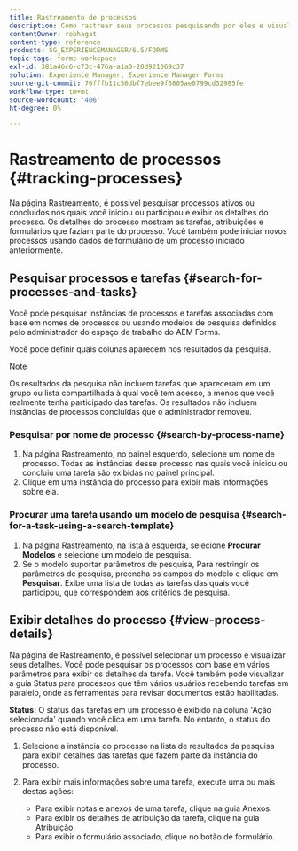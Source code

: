 ```yaml
---
title: Rastreamento de processos
description: Como rastrear seus processos pesquisando por eles e visualizando seus detalhes.
contentOwner: robhagat
content-type: reference
products: SG_EXPERIENCEMANAGER/6.5/FORMS
topic-tags: forms-workspace
exl-id: 381a46c6-c73c-476a-a1a0-20d921069c37
solution: Experience Manager, Experience Manager Forms
source-git-commit: 76fffb11c56dbf7ebee9f6805ae0799cd32985fe
workflow-type: tm+mt
source-wordcount: '406'
ht-degree: 0%

---
```


# Rastreamento de processos {#tracking-processes}

Na página Rastreamento, é possível pesquisar processos ativos ou concluídos nos quais você iniciou ou participou e exibir os detalhes do processo. Os detalhes do processo mostram as tarefas, atribuições e formulários que faziam parte do processo. Você também pode iniciar novos processos usando dados de formulário de um processo iniciado anteriormente.

## Pesquisar processos e tarefas {#search-for-processes-and-tasks}

Você pode pesquisar instâncias de processos e tarefas associadas com base em nomes de processos ou usando modelos de pesquisa definidos pelo administrador do espaço de trabalho do AEM Forms.

Você pode definir quais colunas aparecem nos resultados da pesquisa.

>[!NOTE]
>
>Os resultados da pesquisa não incluem tarefas que apareceram em um grupo ou lista compartilhada à qual você tem acesso, a menos que você realmente tenha participado das tarefas. Os resultados não incluem instâncias de processos concluídas que o administrador removeu.

### Pesquisar por nome de processo {#search-by-process-name}

1. Na página Rastreamento, no painel esquerdo, selecione um nome de processo. Todas as instâncias desse processo nas quais você iniciou ou concluiu uma tarefa são exibidas no painel principal.
1. Clique em uma instância do processo para exibir mais informações sobre ela.

### Procurar uma tarefa usando um modelo de pesquisa {#search-for-a-task-using-a-search-template}

1. Na página Rastreamento, na lista à esquerda, selecione **Procurar Modelos** e selecione um modelo de pesquisa.
1. Se o modelo suportar parâmetros de pesquisa, Para restringir os parâmetros de pesquisa, preencha os campos do modelo e clique em **Pesquisar**. Exibe uma lista de todas as tarefas das quais você participou, que correspondem aos critérios de pesquisa.

## Exibir detalhes do processo {#view-process-details}

Na página de Rastreamento, é possível selecionar um processo e visualizar seus detalhes. Você pode pesquisar os processos com base em vários parâmetros para exibir os detalhes da tarefa. Você também pode visualizar a guia Status para processos que têm vários usuários recebendo tarefas em paralelo, onde as ferramentas para revisar documentos estão habilitadas.

**Status:** O status das tarefas em um processo é exibido na coluna &#39;Ação selecionada&#39; quando você clica em uma tarefa. No entanto, o status do processo não está disponível.

1. Selecione a instância do processo na lista de resultados da pesquisa para exibir detalhes das tarefas que fazem parte da instância do processo.
1. Para exibir mais informações sobre uma tarefa, execute uma ou mais destas ações:

   * Para exibir notas e anexos de uma tarefa, clique na guia Anexos.
   * Para exibir os detalhes de atribuição da tarefa, clique na guia Atribuição.
   * Para exibir o formulário associado, clique no botão de formulário.
